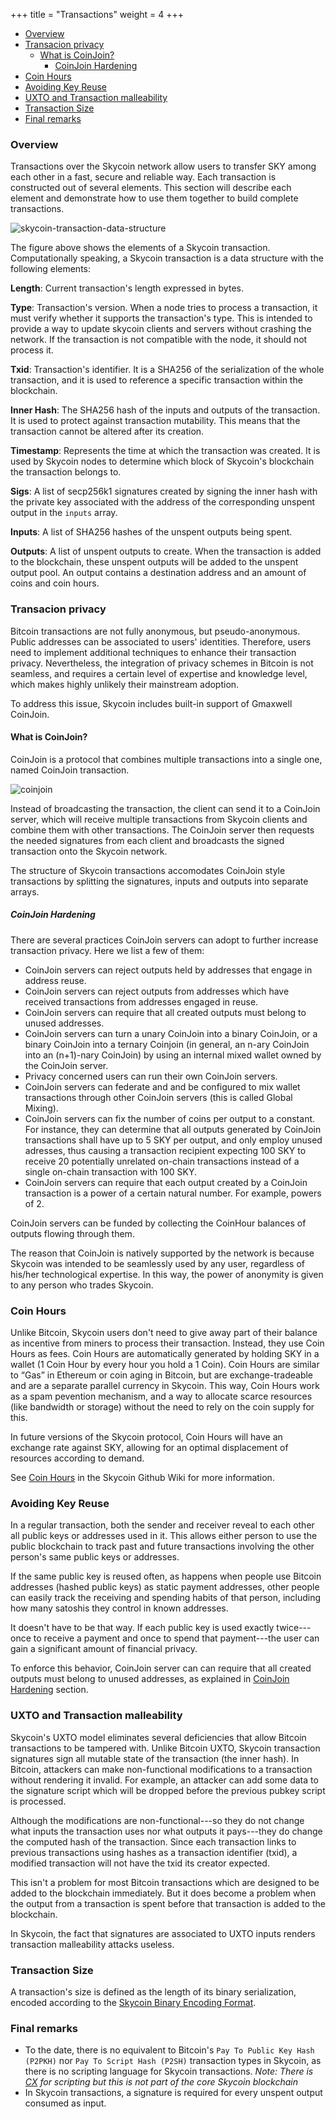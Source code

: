 +++
title = "Transactions"
weight = 4
+++

<!-- MarkdownTOC autolink="true" bracket="round" levels="1,2,3,4,5,6" -->

- [Overview](#overview)
- [Transacion privacy](#transacion-privacy)
	- [What is CoinJoin?](#what-is-coinjoin)
		- [CoinJoin Hardening](#coinjoin-hardening)
- [Coin Hours](#coin-hours)
- [Avoiding Key Reuse](#avoiding-key-reuse)
- [UXTO and Transaction malleability](#uxto-and-transaction-malleability)
- [Transaction Size](#transaction-size)
- [Final remarks](#final-remarks)

<!-- /MarkdownTOC -->

### Overview

Transactions over the Skycoin network allow users to transfer SKY among each
other in a fast, secure and reliable way.
Each transaction is constructed out of several elements.
This section will describe each element and demonstrate how to use them
together to build complete transactions.

![skycoin-transaction-data-structure](/img/skycoin-transaction-data-structure.png)

The figure above shows the elements of a Skycoin transaction.
Computationally speaking, a Skycoin transaction is a data structure with the following elements:

**Length**: Current transaction's length expressed in bytes.

**Type**: Transaction's version. When a node tries to process a transaction,
it must verify whether it supports the transaction's type.
This is intended to provide a way to update skycoin clients and servers without
crashing the network. If the transaction is not compatible with the node,
it should not process it.

**Txid**: Transaction's identifier. It is a SHA256 of the serialization of the
whole transaction, and it is used to reference a specific transaction within the blockchain.

**Inner Hash**: The SHA256 hash of the inputs and outputs of the transaction.
It is used to protect against transaction mutability.
This means that the transaction cannot be altered after its creation.

**Timestamp**: Represents the time at which the transaction was created.
It is used by Skycoin nodes to determine which block of Skycoin's blockchain
the transaction belongs to.

**Sigs**: A list of secp256k1 signatures created by signing the inner hash
with the private key associated with the address of the corresponding unspent
output in the `inputs` array.

**Inputs**: A list of SHA256 hashes of the unspent outputs being spent.

**Outputs**: A list of unspent outputs to create. When the transaction is
added to the blockchain, these unspent outputs will be added to the unspent output pool.
An output contains a destination address and an amount of coins and coin hours.

### Transacion privacy

Bitcoin transactions are not fully anonymous, but pseudo-anonymous.
Public addresses can be associated to users' identities.
Therefore, users need to implement additional techniques to enhance their
transaction privacy. Nevertheless, the integration of privacy schemes in
Bitcoin is not seamless, and requires a certain level of expertise and knowledge
level, which makes highly unlikely their mainstream adoption.

To address this issue, Skycoin includes built-in support of Gmaxwell CoinJoin.

#### What is CoinJoin?

CoinJoin is a protocol that combines multiple transactions into a single one,
named CoinJoin transaction.

![coinjoin](/img/coinjoin.png)

Instead of broadcasting the transaction, the client can send it to a CoinJoin server,
which will receive multiple transactions from Skycoin clients and combine them
with other transactions.
The CoinJoin server then requests the needed signatures from each client and
broadcasts the signed transaction onto the Skycoin network.

The structure of Skycoin transactions accomodates CoinJoin style transactions
by splitting the signatures, inputs and outputs into separate arrays.

##### CoinJoin Hardening

There are several practices CoinJoin servers can adopt to further increase
transaction privacy. Here we list a few of them:

- CoinJoin servers can reject outputs held by addresses that engage in address reuse.
- CoinJoin servers can reject outputs from addresses which have received transactions
  from addresses engaged in reuse.
- CoinJoin servers can require that all created outputs must belong to unused addresses.
- CoinJoin servers can turn a unary CoinJoin into a binary CoinJoin, or a binary
  CoinJoin into a ternary Coinjoin (in general, an n-ary CoinJoin into an (n+1)-nary CoinJoin)
  by using an internal mixed wallet owned by the CoinJoin server.
- Privacy concerned users can run their own CoinJoin servers.
- CoinJoin servers can federate and and be configured to mix wallet
  transactions through other CoinJoin servers (this is called Global Mixing).
- CoinJoin servers can fix the number of coins per output to a constant.
  For instance, they can determine that all outputs generated by CoinJoin
  transactions shall have up to 5 SKY per output, and only employ unused adresses,
  thus causing a transaction recipient expecting 100 SKY to receive 20 potentially
  unrelated on-chain transactions instead of a single on-chain transaction with 100 SKY.
- CoinJoin servers can require that each output created by a CoinJoin transaction
  is a power of a certain natural number. For example, powers of 2.

CoinJoin servers can be funded by collecting the CoinHour balances of outputs flowing through them.

The reason that CoinJoin is natively supported by the network is because
Skycoin was intended to be seamlessly used by any user,
regardless of his/her technological expertise.
In this way, the power of anonymity is given to any person who trades Skycoin.

### Coin Hours

Unlike Bitcoin, Skycoin users don't need to give away part of their balance as
incentive from miners to process their transaction.
Instead, they use Coin Hours as fees.
Coin Hours are automatically generated by holding SKY in a wallet
(1 Coin Hour by every hour you hold a 1 Coin).
Coin Hours are similar to “Gas” in Ethereum or coin aging in Bitcoin,
but are exchange-tradeable and are a separate parallel currency in Skycoin.
This way, Coin Hours work as a spam pevention mechanism, and a way to allocate
scarce resources (like bandwidth or storage) without the need to rely on the
coin supply for this.

In future versions of the Skycoin protocol,
Coin Hours will have an exchange rate against SKY,
allowing for an optimal displacement of resources according to demand.

See [Coin Hours](https://github.com/skycoin/skycoin/wiki/Coin-Hours) in the
Skycoin Github Wiki for more information.

### Avoiding Key Reuse

In a regular transaction, both the sender and receiver reveal to each other
all public keys or addresses used in it.
This allows either person to use the public blockchain to track past and
future transactions involving the other person's same public keys or addresses.

If the same public key is reused often, as happens when people use Bitcoin
addresses (hashed public keys) as static payment addresses, other people can
easily track the receiving and spending habits of that person, including how
many satoshis they control in known addresses.

It doesn't have to be that way. If each public key is used exactly twice---once
to receive a payment and once to spend that payment---the user can gain a
significant amount of financial privacy.

To enforce this behavior, CoinJoin server can can require that all created
outputs must belong to unused addresses, as explained in
[CoinJoin Hardening](#coinjoin-hardening) section.

### UXTO and Transaction malleability

Skycoin's UXTO model eliminates several deficiencies that allow Bitcoin
transactions to be tampered with. Unlike Bitcoin UXTO, Skycoin transaction signatures
sign all mutable state of the transaction (the inner hash).
In Bitcoin, attackers can make non-functional modifications
to a transaction without rendering it invalid. For example, an attacker
can add some data to the signature script which will be dropped before the
previous pubkey script is processed.

Although the modifications are non-functional---so they do not change what
inputs the transaction uses nor what outputs it pays---they do change the
computed hash of the transaction. Since each transaction links to previous
transactions using hashes as a transaction identifier (txid), a modified
transaction will not have the txid its creator expected.

This isn't a problem for most Bitcoin transactions which are designed to be
added to the blockchain immediately. But it does become a problem when the
output from a transaction is spent before that transaction is added to the blockchain.

In Skycoin, the fact that signatures are associated to UXTO inputs renders
transaction malleability attacks useless.

### Transaction Size

A transaction's size is defined as the length of its binary serialization, encoded
according to the
[Skycoin Binary Encoding Format](https://github.com/skycoin/skycoin/wiki/Skycoin-Binary-Encoding-Format).

### Final remarks

- To the date, there is no equivalent to Bitcoin's `Pay To Public Key Hash (P2PKH)`
  nor `Pay To Script Hash (P2SH)` transaction types in Skycoin,
  as there is no scripting language for Skycoin transactions.
  *Note: There is [CX](https://cx.skycoin.net) for scripting but this is not part of the core Skycoin blockchain*
- In Skycoin transactions, a signature is required for every unspent output consumed as input.

